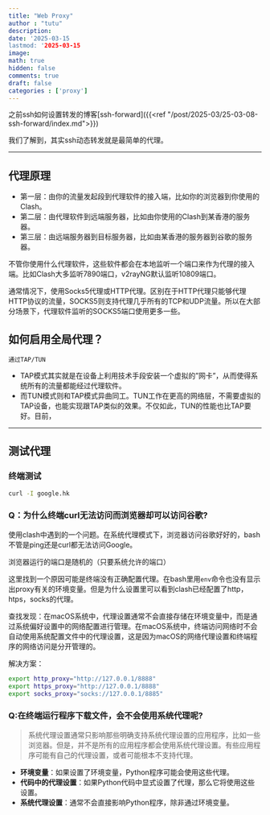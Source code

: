 ```yaml
---
title: "Web Proxy"
author : "tutu"
description:
date: '2025-03-15
lastmod: '2025-03-15
image:
math: true
hidden: false
comments: true
draft: false
categories : ['proxy']
---
```


之前ssh如何设置转发的博客[ssh-forward]({{<ref "/post/2025-03/25-03-08-ssh-forward/index.md">}})

我们了解到，其实ssh动态转发就是最简单的代理。


---
## 代理原理

- 第一层：由你的流量发起段到代理软件的接入端，比如你的浏览器到你使用的Clash。
- 第二层：由代理软件到远端服务器，比如由你使用的Clash到某香港的服务器。
- 第三层：由远端服务器到目标服务器，比如由某香港的服务器到谷歌的服务器。

不管你使用什么代理软件，这些软件都会在本地监听一个端口来作为代理的接入端。比如Clash大多监听7890端口，v2rayNG默认监听10809端口。

通常情况下，使用Socks5代理或HTTP代理。区别在于HTTP代理只能够代理HTTP协议的流量，SOCKS5则支持代理几乎所有的TCP和UDP流量。所以在大部分场景下，代理软件监听的SOCKS5端口使用更多一些。

## 如何启用全局代理？

`通过TAP/TUN`

- TAP模式其实就是在设备上利用技术手段安装一个虚拟的”网卡”，从而使得系统所有的流量都能经过代理软件。
- 而TUN模式则和TAP模式异曲同工。TUN工作在更高的网络层，不需要虚拟的TAP设备，也能实现跟TAP类似的效果。不仅如此，TUN的性能也比TAP要好。目前，



---
## 测试代理

### 终端测试

```bash
curl -I google.hk
```
### Q：为什么终端curl无法访问而浏览器却可以访问谷歌?

使用clash中遇到的一个问题。在系统代理模式下，浏览器访问谷歌好好的，bash不管是ping还是curl都无法访问Google。

浏览器运行的端口是随机的（只要系统允许的端口）

这里找到一个原因可能是终端没有正确配置代理。在bash里用`env`命令也没有显示出proxy有关的环境变量。但是为什么设置里可以看到clash已经配置了http，htps，socks的代理。

查找发现：在macOS系统中，代理设置通常不会直接存储在环境变量中，而是通过系统偏好设置中的网络配置进行管理。在macOS系统中，终端访问网络时不会自动使用系统配置文件中的代理设置，这是因为macOS的网络代理设置和终端程序的网络访问是分开管理的。

解决方案：
```bash
export http_proxy="http://127.0.0.1/8888"
export https_proxy="http://127.0.0.1/8888"
export socks_proxy="socks://127.0.0.1/8885"
```

### Q:在终端运行程序下载文件，会不会使用系统代理呢?

>系统代理设置通常只影响那些明确支持系统代理设置的应用程序，比如一些浏览器。但是，并不是所有的应用程序都会使用系统代理设置。有些应用程序可能有自己的代理设置，或者可能根本不支持代理。

- **环境变量**：如果设置了环境变量，Python程序可能会使用这些代理。
- **代码中的代理设置**：如果Python代码中显式设置了代理，那么它将使用这些设置。
- **系统代理设置**：通常不会直接影响Python程序，除非通过环境变量。